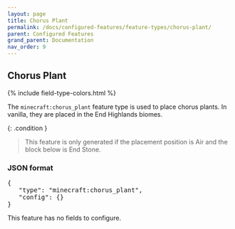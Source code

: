 ```yaml
---
layout: page
title: Chorus Plant
permalink: /docs/configured-features/feature-types/chorus-plant/
parent: Configured Features
grand_parent: Documentation
nav_order: 9
---
```


## Chorus Plant

<head>
    {% include field-type-colors.html %}
</head>

The `minecraft:chorus_plant` feature type is used to place chorus plants. In vanilla, they are placed in the End Highlands biomes.

{: .condition }
> This feature is only generated if the placement position is Air and the block below is End Stone.

### JSON format

<pre>
{
   "type": "minecraft:chorus_plant",
   "config": {}
}
</pre>

This feature has no fields to configure.
